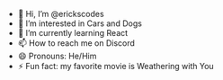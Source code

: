 - 👋 Hi, I’m @erickscodes
- 👀 I’m interested in Cars and Dogs 
- 🌱 I’m currently learning React
- 📫 How to reach me on Discord 
- 😄 Pronouns: He/Him
- ⚡ Fun fact: my favorite movie is Weathering with You

<!---
erickscodes/erickscodes is a ✨ special ✨ repository because its `README.md` (this file) appears on your GitHub profile.
You can click the Preview link to take a look at your changes.
--->
